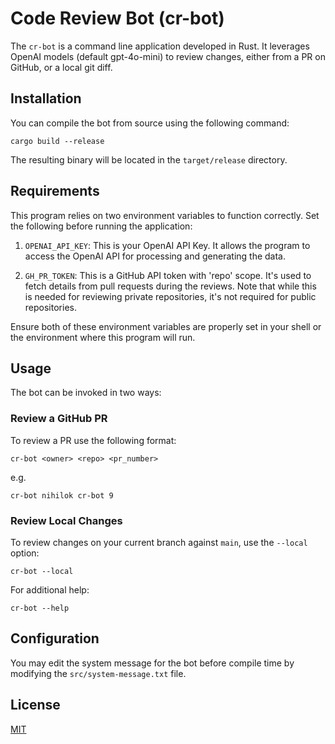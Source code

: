 # Code Review Bot (cr-bot)

The `cr-bot` is a command line application developed in Rust.
It leverages OpenAI models (default gpt-4o-mini) to review changes, either from a PR on GitHub, or a local git diff.

## Installation

You can compile the bot from source using the following command:

```shell
cargo build --release
```

The resulting binary will be located in the `target/release` directory.

## Requirements

This program relies on two environment variables to function correctly. Set the following before running the application:

1. `OPENAI_API_KEY`: This is your OpenAI API Key. It allows the program to access the OpenAI API for processing and generating the data.

2. `GH_PR_TOKEN`: This is a GitHub API token with 'repo' scope. It's used to fetch details from pull requests during the reviews. Note that while this is needed for reviewing private repositories, it's not required for public repositories.

Ensure both of these environment variables are properly set in your shell or the environment where this program will run.

## Usage

The bot can be invoked in two ways:

### Review a GitHub PR

To review a PR use the following format:

```shell
cr-bot <owner> <repo> <pr_number>
```

e.g.

```shell
cr-bot nihilok cr-bot 9
```

### Review Local Changes

To review changes on your current branch against `main`, use the `--local` option:

```shell
cr-bot --local
```

For additional help:

```shell
cr-bot --help
```

## Configuration

You may edit the system message for the bot before compile time by modifying the `src/system-message.txt` file.

## License

[MIT](./LICENSE)
